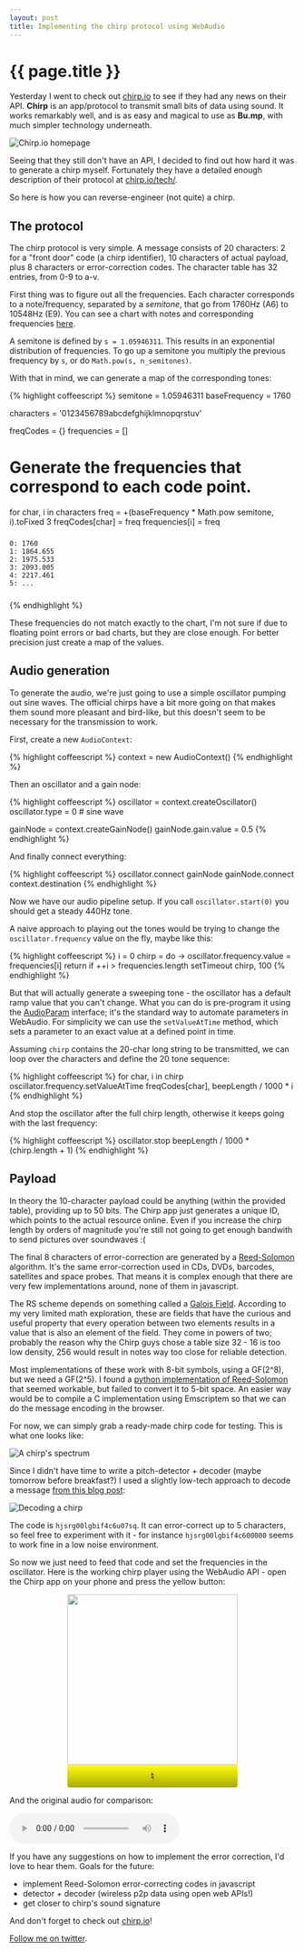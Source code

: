 ```yaml
---
layout: post
title: Implementing the chirp protocol using WebAudio
---
```


{{ page.title }}
================

Yesterday I went to check out [chirp.io](http://chirp.io) to see if they had any news on their
API. **Chirp** is an app/protocol to transmit small bits of data using sound. It works
remarkably well, and is as easy and magical to use as **Bu.mp**, with much simpler
technology underneath.

![Chirp.io homepage](/images/chirp_home.jpg)

Seeing that they still don't have an API, I decided to find out how hard it was
to generate a chirp myself. Fortunately they have a detailed enough description of their
protocol at [chirp.io/tech/](http://chirp.io/tech). 

So here is how you can reverse-engineer (not quite) a chirp.

## The protocol

The chirp protocol is very simple. A message consists of 20 characters: 2 for a 
"front door" code (a chirp identifier), 10 characters of actual payload, plus 8
characters or error-correction codes. The character table has 32 entries, from 0-9 to a-v.

First thing was to figure out all the frequencies. Each character corresponds to a note/frequency, 
separated by a *semitone*, that go from 1760Hz (A6) to 10548Hz (E9). You can see
a chart with notes and corresponding frequencies [here](http://people.virginia.edu/~pdr4h/pitch-freq.html).

A semitone is defined by `s = 1.05946311`. This results in an exponential
distribution of frequencies. To go up a semitone you multiply the previous frequency
by `s`, or do `Math.pow(s, n_semitones)`.

With that in mind, we can generate a map of the corresponding tones:

{% highlight coffeescript %}
semitone      = 1.05946311
baseFrequency = 1760

characters = '0123456789abcdefghijklmnopqrstuv'

freqCodes = {}
frequencies = []

# Generate the frequencies that correspond to each code point.
for char, i in characters
    freq = +(baseFrequency * Math.pow semitone, i).toFixed 3
    freqCodes[char] = freq
    frequencies[i] = freq

###
    0: 1760
    1: 1864.655
    2: 1975.533
    3: 2093.005
    4: 2217.461
    5: ...
###
{% endhighlight %}

These frequencies do not match exactly to the chart, I'm not sure if due to floating
point errors or bad charts, but they are close enough. For better precision just
create a map of the values.

## Audio generation

To generate the audio, we're just going to use a simple oscillator pumping out
sine waves. The official chirps have a bit more going on that makes them sound more
pleasant and bird-like, but this doesn't seem to be necessary for the transmission
to work.

First, create a new `AudioContext`:

{% highlight coffeescript %}
context = new AudioContext()
{% endhighlight %}

Then an oscillator and a gain node:

{% highlight coffeescript %}
oscillator = context.createOscillator()
oscillator.type = 0 # sine wave

gainNode = context.createGainNode()
gainNode.gain.value = 0.5
{% endhighlight %}

And finally connect everything:

{% highlight coffeescript %}
oscillator.connect gainNode
gainNode.connect context.destination
{% endhighlight %}

Now we have our audio pipeline setup. If you call `oscillator.start(0)` you should get
a steady 440Hz tone.

A naive approach to playing out the tones would be trying to change the `oscillator.frequency`
value on the fly, maybe like this:

{% highlight coffeescript %}
i = 0
chirp = do ->
    oscillator.frequency.value = frequencies[i]
    return if ++i > frequencies.length
    setTimeout chirp, 100
{% endhighlight %}

But that will actually generate a sweeping tone - the oscillator has a default
ramp value that you can't change. What you can do is pre-program it using the [AudioParam](https://dvcs.w3.org/hg/audio/raw-file/tip/webaudio/specification.html#AudioParam) interface; it's the standard way
to automate parameters in WebAudio. For simplicity we can use the `setValueAtTime` method,
which sets a parameter to an exact value at a defined point in time.

Assuming `chirp` contains the 20-char long string to be transmitted, we can loop over
the characters and define the 20 tone sequence:

{% highlight coffeescript %}
for char, i in chirp
    oscillator.frequency.setValueAtTime freqCodes[char], beepLength / 1000 * i
{% endhighlight %}

And stop the oscillator after the full chirp length, otherwise it keeps going with
the last frequency:

{% highlight coffeescript %}
oscillator.stop beepLength / 1000 * (chirp.length + 1)
{% endhighlight %}

## Payload

In theory the 10-character payload could be anything (within the provided table),
providing up to 50 bits. The Chirp app just generates a unique ID, which points to the 
actual resource online. Even if you increase the chirp length by orders of magnitude you're
still not going to get enough bandwith to send pictures over soundwaves :(

The final 8 characters of error-correction are generated by a [Reed-Solomon](http://en.wikipedia.org/wiki/Reed%E2%80%93Solomon_error_correction) algorithm. It's the same
error-correction used in CDs, DVDs, barcodes, satellites and space probes. That means it is complex
enough that there are very few implementations around, none of them in javascript.

The RS scheme depends on something called a [Galois Field](http://en.wikipedia.org/wiki/Finite_field). According to my very
limited math exploration, these are fields that have the curious and useful property that every operation between two elements results in a value that is also an element of the field. They come in powers of two; probably the reason why the Chirp guys chose a table size 32 - 16 is too low density, 256 would result in notes way too close for reliable detection.

Most implementations of these work with 8-bit symbols, using a GF(2^8), but we need a GF(2^5). I found a [python implementation of Reed-Solomon](https://github.com/brownan/Reed-Solomon) that seemed workable, but failed to convert it to 5-bit space. An easier way would be to compile a C implementation using Emscriptem so that we can do the message encoding in the browser.

For now, we can simply grab a ready-made chirp code for testing. This is what one looks like:

![A chirp's spectrum](/images/chirp_soundbooth.png)

Since I didn't have time to write a pitch-detector + decoder (maybe tomorrow before breakfast?) I used a slightly 
low-tech approach to decode a message [from this blog post](http://chirp.io/made-of-sound-1/):

![Decoding a chirp](/images/chirp_decoding.png)

The code is `hjsrg00lgbif4c6u07sq`. It can error-correct up to 5 characters, so feel free to experiment with it - for instance `hjsrg00lgbif4c600000` seems to work fine in a low noise environment.

So now we just need to feed that code and set the frequencies in the oscillator. Here is the working chirp player using the WebAudio API - open the Chirp app on your phone and press the yellow button:

<div id="chirp-demo" style="width:300px; margin:0 auto;" class="block">
    <script src="http://ricardobeat.github.com/chirpweb/assets/chirp.js"></script>
    <style scoped>
    .chirp {
        display: block;
        height: 40px;
        width: 300px;
        font-size: 20px;
        background: #ff2;
        background-image: -webkit-linear-gradient(#ff1, #aa0);
        border: 0;
        border-radius: 4px;
        cursor: pointer;
    }
    img {
        margin-bottom: 0;
    }
    .chirp:hover {
        background: #ee2;
    }
    </style>
    <img src="http://chirp.io/assets/made_of_sound_2" width="300" />
    <button class="chirp" onclick="chirp('srg00lgbif', '4c6u07sq')">♮</button>
</div>

And the original audio for comparison:

<div class="block"> 
    <audio controls>
        <source src="http://chirp.io/chirps/made_of_sound_2.mp3" />
        <source src="http://chirp.io/chirps/made_of_sound_2.ogg" />
    </audio>
</div>

If you have any suggestions on how to implement the error correction, I'd love to hear them. Goals for the future:

- implement Reed-Solomon error-correcting codes in javascript
- detector + decoder (wireless p2p data using open web APIs!)
- get closer to chirp's sound signature

And don't forget to check out [chirp.io](http://chirp.io)!

[Follow me on twitter](@ricardobeat).
